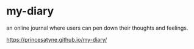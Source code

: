 # my-diary
an online journal where users can pen down their thoughts and feelings.

https://princesatyne.github.io/my-diary/
